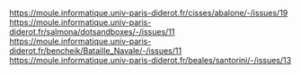https://moule.informatique.univ-paris-diderot.fr/cisses/abalone/-/issues/19
https://moule.informatique.univ-paris-diderot.fr/salmona/dotsandboxes/-/issues/11
https://moule.informatique.univ-paris-diderot.fr/bencheik/Bataille_Navale/-/issues/11
https://moule.informatique.univ-paris-diderot.fr/beales/santorini/-/issues/13
